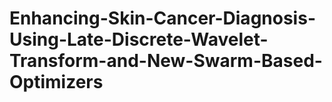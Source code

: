 # Enhancing-Skin-Cancer-Diagnosis-Using-Late-Discrete-Wavelet-Transform-and-New-Swarm-Based-Optimizers